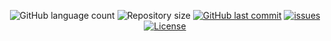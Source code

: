 <p align="center">
  <img alt="GitHub language count" src="https://img.shields.io/github/languages/count/guilhermeasena32/be-the-hero">

  <img alt="Repository size" src="https://img.shields.io/github/repo-size/guilhermeasena32/be-the-hero">
  
  <a href="https://github.com/ialexanderbrito/be-the-hero/commits/master">
    <img alt="GitHub last commit" src="https://img.shields.io/github/last-commit/guilhermeasena32/be-the-hero"></a>

  <a href="https://github.com/guilhermeasena32/be-the-hero/issues">
    <img alt="issues" src="https://img.shields.io/github/issues/guilhermeasena32/be-the-hero"></a>
  <a href="#">
    <img alt="License" src="https://img.shields.io/badge/license-MIT-black"></a>
</p>
